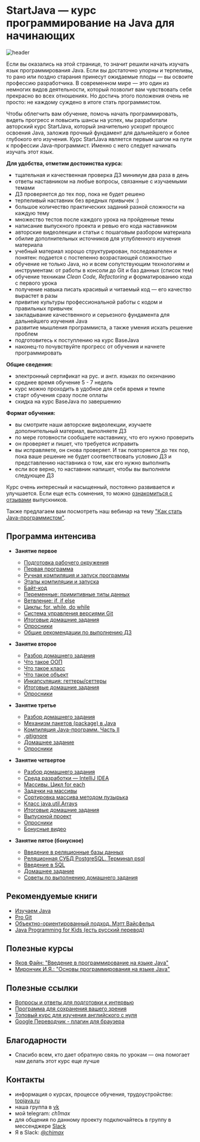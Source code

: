 # StartJava — курс программирование на Java для начинающих

![header](https://user-images.githubusercontent.com/29703461/177752588-4b3a45fc-3abf-4d9f-ada4-fa3cbc25f315.png)

Если вы оказались на этой странице, то значит решили начать изучать язык программирования Java. Если вы достаточно упорны и терпеливы, то рано или поздно старания принесут ожидаемые плоды — вы освоите профессию разработчика. В современном мире — это один из немногих видов деятельности, который позволит вам чувствовать себя прекрасно во всех отношениях. Но достичь этого положения очень не просто: не каждому суждено в итоге стать программистом.

Чтобы облегчить вам обучение, помочь начать программировать, видеть прогресс и повысить шансы на успех, мы разработали авторский курс StartJava, который значительно ускорит процесс освоения Java, заложив прочный фундамент для дальнейшего и более глубокого его изучения. Курс StartJava является первым шагом на пути к профессии Java-программист. Именно с него следует начинать изучать этот язык.

**Для удобства, отметим достоинства курса:**
- тщательная и качественная проверка ДЗ минимум два раза в день
- ответы наставником на любые вопросы, связанные с изучаемыми темами
- ДЗ проверяется до тех пор, пока не будет решено
- терпеливый наставник без вредных привычек :)
- большое количество практических заданий разной сложности на каждую тему
- множество тестов после каждого урока на пройденные темы
- написание выпускного проекта и ревью его кода наставником
- авторские видеолекции и статьи с пошаговым разбором материала
- обилие дополнительных источников для углубленного изучения материала
- учебный материал хорошо структурирован, последователен и понятен: подается с постепенно возрастающей сложностью
- обучение не только Java, но и всем сопутствующим технологиям и инструментам: от работы в консоли до Git и баз данных (список тем)
- обучение техникам *Clean Code, Refactoring* и форматированию кода с первого урока
- получение навыка писать красивый и читаемый код — его качество вырастет в разы
- привитие культуры профессиональной работы с кодом и правильных привычек
- закладывание качественного и серьезного фундамента для дальнейшего изучения Java
- развитие мышления программиста, а также умения искать решение проблем
- подготовитесь к поступлению на курс BaseJava
- наконец-то почувствуйте прогресс от обучения и начнете программировать

**Общие сведения:**
- электронный сертификат на рус. и англ. языках по окончанию
- среднее время обучение 5 - 7 недель
- курс можно проходить в удобное для себя время и темпе
- старт обучения сразу после оплаты
- скидка на курс BaseJava по завершению

**Формат обучения:**
- вы смотрите наши авторские видеолекции, изучаете дополнительный материал, выполняете ДЗ
- по мере готовности сообщаете наставнику, что его нужно проверить
- он проверяет и пишет, что требуется исправить
- вы исправляете, он снова проверяет. И так повторяется до тех пор, пока ваше решение не будет соответствовать условию ДЗ и представлению наставника о том, как его нужно выполнить
- если все верно, то наставник напишет, чтобы вы выполняли следующее ДЗ

Курс очень интересный и насыщенный, постоянно развивается и улучшается. Если еще есть сомнения, то можно [ознакомиться с отзывами](https://vk.com/topic-18505771_38447031?offset=80) выпускников.

Также предлагаем вам посмотреть наш вебинар на тему ["Как стать Java-программистом"](https://vk.com/wall-18505771_829).

## Программа интенсива
- **Занятие первое**
  - [Подготовка рабочего окружения](https://github.com/ichimax/startjava/blob/master/lesson%201.md#-1-подготовка-рабочего-окружения)
  - [Первая программа](https://github.com/ichimax/startjava/blob/master/lesson%201.md#-2-первая-программа)
  - [Ручная компиляция и запуск программы](https://github.com/ichimax/startjava/blob/master/lesson%201.md#-3-Ручная-компиляция-и-запуск-программы)
  - [Этапы компиляции и запуска](https://github.com/ichimax/startjava/blob/master/lesson%201.md#4-этапы-компиляции-и-запуска)
  - [Байт-код](https://github.com/ichimax/startjava/blob/master/lesson%201.md#-5-байт-код)
  - [Переменные: примитивные типы данных](https://github.com/ichimax/startjava/blob/master/lesson%201.md#-6-Переменные-примитивные-типы-данных)
  - [Ветвление: if, if else](https://github.com/ichimax/startjava/blob/master/lesson%201.md#-7-Ветвление-if-if-else)
  - [Циклы: for, while, do while](https://github.com/ichimax/startjava/blob/master/lesson%201.md#-8-Циклы-for-while-do-while)
  - [Система управления версиями Git](https://github.com/ichimax/startjava/blob/master/lesson%201.md#-9-Система-управления-версиями-git)
  - [Итоговые домашние задания](https://github.com/ichimax/startjava/blob/master/lesson%201.md#10)
  - [Опросники](https://github.com/ichimax/startjava/blob/master/lesson%201.md#11)
  - [Общие рекомендации по выполнению ДЗ](https://github.com/ichimax/startjava/blob/master/lesson%201.md#12)
  
- **Занятие второе**
  - [Разбор домашнего задания](https://github.com/ichimax/startjava/blob/master/lesson%202.md#Разбор-домашнего-задания)
  - [Что такое ООП](https://github.com/ichimax/startjava/blob/master/lesson%202.md#-1-Что-такое-ООП)
  - [Что такое класс](https://github.com/ichimax/startjava/blob/master/lesson%202.md#-2-Что-такое-класс)
  - [Что такое объект](https://github.com/ichimax/startjava/blob/master/lesson%202.md#-3-Что-такое-объект)
  - [Инкапсуляция: геттеры/сеттеры](https://github.com/ichimax/startjava/blob/master/lesson%202.md#-4-Инкапсуляция-геттерысеттеры)
  - [Итоговые домашние задания](https://github.com/ichimax/startjava/blob/master/lesson%202.md#6)
  - [Опросники](https://github.com/ichimax/startjava/blob/master/lesson%202.md#7)
  
- **Занятие третье**
  - [Разбор домашнего задания](https://github.com/ichimax/startjava/blob/master/lesson%203.md#Разбор-домашнего-задания)
  - [Механизм пакетов (package) в Java](https://github.com/ichimax/startjava/blob/master/lesson%203.md#-1-Механизм-пакетов-package-в-java)
  - [Компиляция Java-программ. Часть II](https://github.com/ichimax/startjava/blob/master/lesson%203.md#-2-Компиляция-java-программ-Часть-ii)
  - [.gitignore](https://github.com/ichimax/startjava/blob/master/lesson%203.md#-3-gitignore)
  - [Домашнее задание](https://github.com/ichimax/startjava/blob/master/lesson%203.md#5-Домашнее-задание)
  - [Опросники](https://github.com/ichimax/startjava/blob/master/lesson%203.md#6)
  
- **Занятие четвертое**
  - [Разбор домашнего задания](https://github.com/ichimax/startjava/blob/master/lesson%204.md#Разбор-домашнего-задания)
  - [Среда разработки — IntelliJ IDEA](https://github.com/ichimax/startjava/blob/master/lesson%204.md#-1-Среда-разработки--intellij-idea)
  - [Массивы. Цикл for each](https://github.com/ichimax/startjava/blob/master/lesson%204.md#-2-Массивы-Цикл-for-each)
  - [Задачки на массивы](https://github.com/ichimax/startjava/blob/master/lesson%204.md#-3-Задачки-на-массивы)
  - [Сортировка массива методом пузырька](https://github.com/ichimax/startjava/blob/master/lesson%204.md#4-Сортировка-массива-методом-пузырька)
  - [Класс java.util.Arrays](https://github.com/ichimax/startjava/blob/master/lesson%204.md#5-Класс-javautilarrays)
  - [Итоговые домашние задания](https://github.com/ichimax/startjava/blob/master/lesson%204.md#6)
  - [Выпускной проект](https://github.com/ichimax/startjava/blob/master/lesson%204.md#7)
  - [Опросники](https://github.com/ichimax/startjava/blob/master/lesson%204.md#8)
  - [Бонусные видео](https://github.com/ichimax/startjava/blob/master/lesson%204.md#9)
  
- **Занятие пятое (бонусное)**
   - [Введение в реляционные базы данных](https://github.com/ichimax/startjava/blob/master/lesson%205.md#-1-Введение-в-реляционные-базы-данных)
   - [Реляционная СУБД PostgreSQL. Терминал psql](https://github.com/ichimax/startjava/blob/master/lesson%205.md#-2-Реляционная-СУБД-postgresql-Терминал-psql)
   - [Введение в SQL](https://github.com/ichimax/startjava/blob/master/lesson%205.md#-3-Введение-в-sql)
   - [Домашнее задание](https://github.com/ichimax/startjava/blob/master/lesson%205.md#4-Домашнее-задание)
   - [Советы по выполнению домашнего задания](https://github.com/ichimax/startjava/blob/master/lesson%205.md#5-советы-по-выполнению-домашнего-задания)

## Рекомендуемые книги
 - [Изучаем Java](https://www.ozon.ru/context/detail/id/7821666/)
 - [Pro Git](https://git-scm.com/book/ru/v2)
 - [Объектно-ориентированный подход. Мэтт Вайсфельд](https://www.ozon.ru/product/obektno-orientirovannyy-podhod-vaysfeld-mett-vaysfeld-mett-211432428)
 - [Java Programming for Kids (есть русский перевод)](http://myflex.org/books/java4kids/java4kids.htm)
 
## Полезные курсы
 - [Яков Файн: "Введение в программирование на языке Java"](https://www.youtube.com/playlist?list=PLkKunJj_bZefB1_hhS68092rbF4HFtKjW)
 - [Мирончик И.Я.: "Основы программирования на языке Java"](https://www.youtube.com/playlist?list=PL4535B9D2F8203AC7)
 
## Полезные ссылки
 - [Вопросы и ответы для подготовки к интервью](https://github.com/enhorse/java-interview)
 - [Программа для сохранения вашего зрения](https://justgetflux.com/)
 - [Топовый курс для изучения английского с нуля](https://youtube.com/playlist?list=PLD6SPjEPomauFCdDQwuHubP7F2yIVJnwN)
 - [Google Переводчик - плагин для браузера](https://chrome.google.com/webstore/detail/google-translate/aapbdbdomjkkjkaonfhkkikfgjllcleb?hl=ru)
 
## Благодарности
 - Спасибо всем, кто дает обратную связь по урокам — она помогает нам делать этот курс еще лучше
 
 ## Контакты
 - информация о курсах, процессе обучения, трудоустройстве: [topjava.ru](https://topjava.ru/)
 - наша группа в [vk](https://vk.com/topjavaru)
 - мой telegram: *ch1max*
 - для общения по данному проекту подключайтесь в группу в мессенджере [Slack](https://join.slack.com/t/startjava/shared_invite/enQtMjk1ODAxNjgzMjY1LTI5YzU0MTFkYmFkNjBmNjAyMTUyYzk0ZGZiMDQ0YjlhZjE5OGZhNzcyMGU4N2Q4ZWMxY2I0NzVlNzkyZDBiMDA)
 - Я в Slack: [*@chimax*](https://startjava.slack.com/messages/@chimax)
